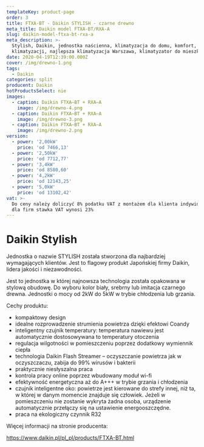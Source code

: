 ```yaml
---
templateKey: product-page
order: 3
title: FTXA-BT - Daikin STYLISH - czarne drewno
meta_title: Daikin model FTXA-BT/RXA-A
slug: daikin-model-ftxa-bt-rxa-a
meta_description: >-
  Stylish, Daikin, jednostka naścienna, klimatyzacja do domu, komfort, montaż
  klimatyzacji, najlepsza klimatyzacja Warszawa, klimatyzator do mieszkania. 
date: 2020-04-19T12:39:00.000Z
cover: /img/drewno-1.png
tags:
  - Daikin
categories: split
producent: Daikin
hotProductsSelect: nie
images:
  - caption: Daikin FTXA–BT + RXA–A
    image: /img/drewno-4.png
  - caption: Daikin FTXA–BT + RXA–A
    image: /img/drewno-3.png
  - caption: Daikin FTXA–BT + RXA–A
    image: /img/drewno-2.png
version:
  - power: '2,00kW'
    price: 'od 7466,13'
  - power: '2,50kW'
    price: 'od 7712,77'
  - power: '3,4kW'
    price: 'od 8580,60'
  - power: '4,2kW'
    price: 'od 12143,25'
  - power: '5,0kW'
    price: 'od 13102,42'
vat: >-
  Do ceny należy doliczyć 8% podatku VAT z montażem dla klienta indywidualnego,
  dla firm stawka VAT wynosi 23%
---
```

# Daikin Stylish

Jednostka o nazwie STYLISH została stworzona dla najbardziej wymagających klientów. Jest to flagowy produkt Japońskiej firmy Daikin, lidera jakości i niezawodności.

Jest to jednostka w której najnowsza technologia została opakowana w stylową obudowę. Do wyboru kolor biały, srebrny lub imitacja czarnego drewna. Jednostki o mocy od 2kW do 5kW w trybie chłodzenia lub grzania.

Cechy produktu:

* kompaktowy design
* idealne rozprowadzenie strumienia powietrza dzięki efektowi Coandy
* inteligentny czujnik temperatury: temperatura nawiewu jest automatycznie dostosowywana to temperatury otoczenia
* regulacja wilgotności w pomieszczeniu poprzez dodatkowy wymiennik ciepła
* technologia Daikin Flash Streamer – oczyszczanie powietrza jak w oczyszczaczu, zabija do 99% wirusów i bakterii
* praktycznie niesłyszalna praca
* kontrola pracy online poprzez wbudowany moduł wi-fi
* efektywność energetyczna aż do A+++ w trybie grzania i chłodzenia
* czujnik inteligentne oko: powietrze jest kierowane do strefy innej, niż ta, w której w danym momencie znajduje się człowiek. Jeżeli w pomieszczeniu nie zostanie wykryta żadna osoba, urządzenie automatycznie przełączy się na ustawienie energooszczędne.
* praca na ekologiczny czynnik R32

Więcej informacji na stronie producenta:

https://www.daikin.pl/pl_pl/products/FTXA-BT.html
